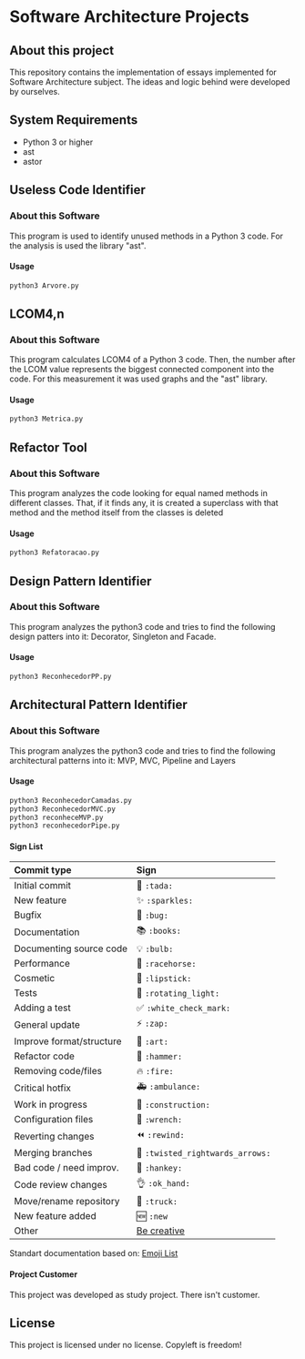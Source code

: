 # Software Architecture Projects
## About this project
This repository contains the implementation of essays implemented for Software Architecture subject. The ideas and logic behind were developed by ourselves.
## System Requirements
- Python 3 or higher
- ast
- astor

## Useless Code Identifier
### About this Software
This program is used to identify unused methods in a Python 3 code. For the analysis is used the library "ast".
#### Usage
```bash
python3 Arvore.py
```

## LCOM4,n
### About this Software
This program calculates LCOM4 of a Python 3 code. Then, the number after the LCOM value represents the biggest connected component into the code. For this measurement it was used graphs and the "ast" library.
#### Usage
```bash
python3 Metrica.py
```

## Refactor Tool
### About this Software
This program analyzes the code looking for equal named methods in different classes. That, if it finds any, it is created a superclass with that method and the method itself from the classes is deleted
#### Usage
```bash
python3 Refatoracao.py
```
## Design Pattern Identifier
### About this Software
This program analyzes the python3 code and tries to find the following design patters into it: Decorator, Singleton and Facade.
#### Usage
```bash
python3 ReconhecedorPP.py
```

## Architectural Pattern Identifier
### About this Software
This program analyzes the python3 code and tries to find the following architectural patterns into it: MVP, MVC, Pipeline and Layers
#### Usage
```bash
python3 ReconhecedorCamadas.py
python3 ReconhecedorMVC.py
python3 reconheceMVP.py
python3 reconhecedorPipe.py
```


#### Sign List
|   Commit type              | Sign                                          |
|:---------------------------|:----------------------------------------------|
| Initial commit             | :tada: `:tada:`                               |
| New feature                | :sparkles: `:sparkles:`                       |
| Bugfix                     | :bug: `:bug:`                                 |
| Documentation              | :books: `:books:`                             |
| Documenting source code    | :bulb: `:bulb:`                               |
| Performance                | :racehorse: `:racehorse:`                     |
| Cosmetic                   | :lipstick: `:lipstick:`                       |
| Tests                      | :rotating_light: `:rotating_light:`           |
| Adding a test              | :white_check_mark: `:white_check_mark:`       |
| General update             | :zap: `:zap:`                                 |
| Improve format/structure   | :art: `:art:`                                 |
| Refactor code              | :hammer: `:hammer:`                           |
| Removing code/files        | :fire: `:fire:`                               |
| Critical hotfix            | :ambulance: `:ambulance:`                     |
| Work in progress           | :construction:  `:construction:`              |
| Configuration files        | :wrench: `:wrench:`                           |
| Reverting changes          | :rewind: `:rewind:`                           |
| Merging branches           | :twisted_rightwards_arrows: `:twisted_rightwards_arrows:` |
| Bad code / need improv.    | :hankey: `:hankey:`                           |
| Code review changes        | :ok_hand: `:ok_hand:`                         |
| Move/rename repository     | :truck: `:truck:`                             |
| New feature added          | :new: `:new`                                  |
| Other                      | [Be creative](http://www.emoji-cheat-sheet.com/)  |
Standart documentation based on: [Emoji List](https://gist.github.com/parmentf/035de27d6ed1dce0b36a)

#### Project Customer
This project was developed as study project. There isn't customer.

## License
This project is licensed under no license. Copyleft is freedom!
